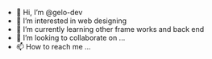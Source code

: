 - 👋 Hi, I’m @gelo-dev
- 👀 I’m interested in web designing
- 🌱 I’m currently learning other frame works and back end
- 💞️ I’m looking to collaborate on ...
- 📫 How to reach me ...

<!---
gelo-dev/gelo-dev is a ✨ special ✨ repository because its `README.md` (this file) appears on your GitHub profile.
You can click the Preview link to take a look at your changes.
--->
